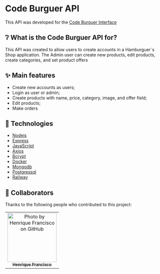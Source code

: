 <h1 align="left"> Code Burguer API </h1>

This API was developed for the <a href='https://code-burguer-interface-henna.vercel.app'>Code Burguer Interface</a>

## ❔ What is the Code Burguer API for?

This API was created to allow users to create accounts in a Hamburguer´s Shop application. The Admin user can create new products, edit products, create categories, and set product offers

## ✨ Main features

- Create new accounts as users;
- Login as user or admin;
- Create products with name, price, category, image, and offer field;
- Edit products;
- Make orders

## 🚀 Technologies
- [Nodejs](https://nodejs.org/en/)
- [Express](https://expressjs.com/)
- [JavaScript](https://www.javascript.com/)
- [Axios](https://axios-http.com/)
- [Bcrypt](https://www.npmjs.com/package/bcrypt)
- [Docker](https://www.docker.com/)
- [Mongodb](https://www.mongodb.com/)
- [Postgressql](https://www.postgresql.org/)
- [Railway](https://railway.app/)

## 🤝 Collaborators

Thanks to the following people who contributed to this project:

<table>
  <tr>
    <td align="center">
      <a href="#">
        <img src="https://avatars.githubusercontent.com/u/93978780?v=4" width="160px;" alt="Photo by Henrique Francisco on GitHub"/><br>
        <sub>
          <b>Henrique Francisco</b>
        </sub>
      </a>
    </all>
  </tr>
</table>
  
  


